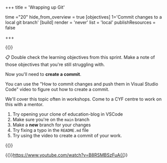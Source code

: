 +++
title = 'Wrapping up Git'

time ="20"
hide_from_overview = true
[objectives]
    1='Commit changes to a local git branch'
[build]
  render = 'never'
  list = 'local'
  publishResources = false

+++

{{<note type="activity" title="Creating a commit - Figure it out 🔍">}}

📋 Double check the learning objectives from this sprint. Make a note of those objectives that you're still struggling with.

Now you'll need to **create a commit**.

You can use the "How to commit changes and push them in Visual Studio Code" video to figure out how to create a commit.

We'll cover this topic often in workshops. Come to a CYF centre to work on this with a mentor.

1. Try opening your clone of education-blog in VSCode
1. Make sure you're on the `main` branch
1. Make a **new** branch for your changes
1. Try fixing a typo in the `README.md` file
1. Try using the video to create a commit of your work.

{{</note>}}

{{<youtube>}}https://www.youtube.com/watch?v=B8RSMBSzFuA{{</youtube>}}
